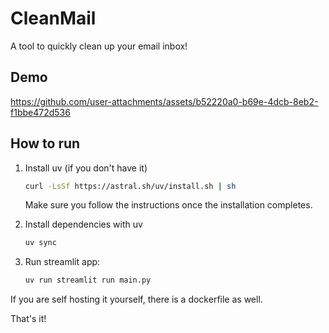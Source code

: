 # CleanMail

A tool to quickly clean up your email inbox!

## Demo

<https://github.com/user-attachments/assets/b52220a0-b69e-4dcb-8eb2-f1bbe472d536>

## How to run

1. Install uv (if you don't have it)

   ```bash
   curl -LsSf https://astral.sh/uv/install.sh | sh
   ```

   Make sure you follow the instructions once the installation completes.

1. Install dependencies with uv

   ```bash
   uv sync
   ```
1. Run streamlit app:

   ```bash
   uv run streamlit run main.py
   ```

If you are self hosting it yourself, there is a dockerfile as well.

That's it!
